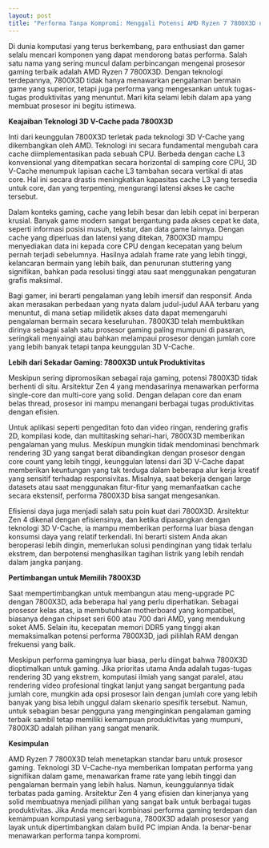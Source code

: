 ```yaml
---
layout: post
title: "Performa Tanpa Kompromi: Menggali Potensi AMD Ryzen 7 7800X3D untuk Gaming dan Produktivitas"
---
```


Di dunia komputasi yang terus berkembang, para enthusiast dan gamer selalu mencari komponen yang dapat mendorong batas performa. Salah satu nama yang sering muncul dalam perbincangan mengenai prosesor gaming terbaik adalah AMD Ryzen 7 7800X3D. Dengan teknologi terdepannya, 7800X3D tidak hanya menawarkan pengalaman bermain game yang superior, tetapi juga performa yang mengesankan untuk tugas-tugas produktivitas yang menuntut. Mari kita selami lebih dalam apa yang membuat prosesor ini begitu istimewa.

**Keajaiban Teknologi 3D V-Cache pada 7800X3D**

Inti dari keunggulan 7800X3D terletak pada teknologi 3D V-Cache yang dikembangkan oleh AMD. Teknologi ini secara fundamental mengubah cara cache diimplementasikan pada sebuah CPU. Berbeda dengan cache L3 konvensional yang ditempatkan secara horizontal di samping core CPU, 3D V-Cache menumpuk lapisan cache L3 tambahan secara vertikal di atas core. Hal ini secara drastis meningkatkan kapasitas cache L3 yang tersedia untuk core, dan yang terpenting, mengurangi latensi akses ke cache tersebut.

Dalam konteks gaming, cache yang lebih besar dan lebih cepat ini berperan krusial. Banyak game modern sangat bergantung pada akses cepat ke data, seperti informasi posisi musuh, tekstur, dan data game lainnya. Dengan cache yang diperluas dan latensi yang ditekan, 7800X3D mampu menyediakan data ini kepada core CPU dengan kecepatan yang belum pernah terjadi sebelumnya. Hasilnya adalah frame rate yang lebih tinggi, kelancaran bermain yang lebih baik, dan penurunan stuttering yang signifikan, bahkan pada resolusi tinggi atau saat menggunakan pengaturan grafis maksimal.

Bagi gamer, ini berarti pengalaman yang lebih imersif dan responsif. Anda akan merasakan perbedaan yang nyata dalam judul-judul AAA terbaru yang menuntut, di mana setiap milidetik akses data dapat memengaruhi pengalaman bermain secara keseluruhan. 7800X3D telah membuktikan dirinya sebagai salah satu prosesor gaming paling mumpuni di pasaran, seringkali menyaingi atau bahkan melampaui prosesor dengan jumlah core yang lebih banyak tetapi tanpa keunggulan 3D V-Cache.

**Lebih dari Sekadar Gaming: 7800X3D untuk Produktivitas**

Meskipun sering dipromosikan sebagai raja gaming, potensi 7800X3D tidak berhenti di situ. Arsitektur Zen 4 yang mendasarinya menawarkan performa single-core dan multi-core yang solid. Dengan delapan core dan enam belas thread, prosesor ini mampu menangani berbagai tugas produktivitas dengan efisien.

Untuk aplikasi seperti pengeditan foto dan video ringan, rendering grafis 2D, kompilasi kode, dan multitasking sehari-hari, 7800X3D memberikan pengalaman yang mulus. Meskipun mungkin tidak mendominasi benchmark rendering 3D yang sangat berat dibandingkan dengan prosesor dengan core count yang lebih tinggi, keunggulan latensi dari 3D V-Cache dapat memberikan keuntungan yang tak terduga dalam beberapa alur kerja kreatif yang sensitif terhadap responsivitas. Misalnya, saat bekerja dengan large datasets atau saat menggunakan fitur-fitur yang memanfaatkan cache secara ekstensif, performa 7800X3D bisa sangat mengesankan.

Efisiensi daya juga menjadi salah satu poin kuat dari 7800X3D. Arsitektur Zen 4 dikenal dengan efisiensinya, dan ketika dipasangkan dengan teknologi 3D V-Cache, ia mampu memberikan performa luar biasa dengan konsumsi daya yang relatif terkendali. Ini berarti sistem Anda akan beroperasi lebih dingin, memerlukan solusi pendinginan yang tidak terlalu ekstrem, dan berpotensi menghasilkan tagihan listrik yang lebih rendah dalam jangka panjang.

**Pertimbangan untuk Memilih 7800X3D**

Saat mempertimbangkan untuk membangun atau meng-upgrade PC dengan 7800X3D, ada beberapa hal yang perlu diperhatikan. Sebagai prosesor kelas atas, ia membutuhkan motherboard yang kompatibel, biasanya dengan chipset seri 600 atau 700 dari AMD, yang mendukung soket AM5. Selain itu, kecepatan memori DDR5 yang tinggi akan memaksimalkan potensi performa 7800X3D, jadi pilihlah RAM dengan frekuensi yang baik.

Meskipun performa gamingnya luar biasa, perlu diingat bahwa 7800X3D dioptimalkan untuk gaming. Jika prioritas utama Anda adalah tugas-tugas rendering 3D yang ekstrem, komputasi ilmiah yang sangat paralel, atau rendering video profesional tingkat lanjut yang sangat bergantung pada jumlah core, mungkin ada opsi prosesor lain dengan jumlah core yang lebih banyak yang bisa lebih unggul dalam skenario spesifik tersebut. Namun, untuk sebagian besar pengguna yang menginginkan pengalaman gaming terbaik sambil tetap memiliki kemampuan produktivitas yang mumpuni, 7800X3D adalah pilihan yang sangat menarik.

**Kesimpulan**

AMD Ryzen 7 7800X3D telah menetapkan standar baru untuk prosesor gaming. Teknologi 3D V-Cache-nya memberikan lompatan performa yang signifikan dalam game, menawarkan frame rate yang lebih tinggi dan pengalaman bermain yang lebih halus. Namun, keunggulannya tidak terbatas pada gaming. Arsitektur Zen 4 yang efisien dan kinerjanya yang solid membuatnya menjadi pilihan yang sangat baik untuk berbagai tugas produktivitas. Jika Anda mencari kombinasi performa gaming terdepan dan kemampuan komputasi yang serbaguna, 7800X3D adalah prosesor yang layak untuk dipertimbangkan dalam build PC impian Anda. Ia benar-benar menawarkan performa tanpa kompromi.
